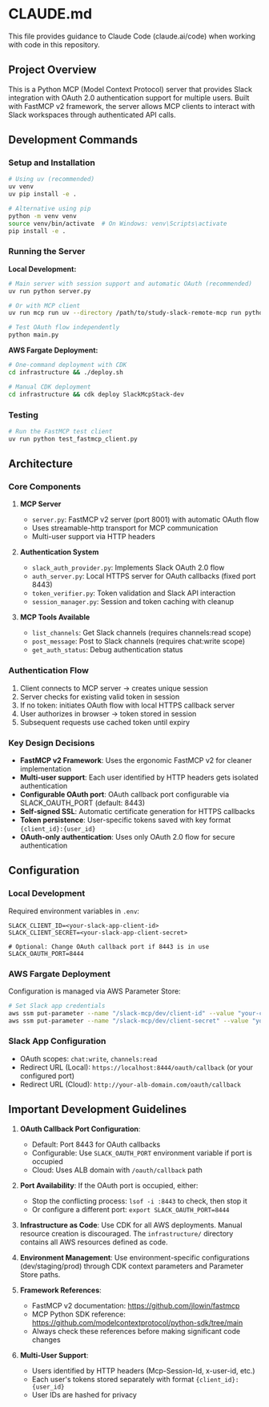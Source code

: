 # CLAUDE.md

This file provides guidance to Claude Code (claude.ai/code) when working with code in this repository.

## Project Overview

This is a Python MCP (Model Context Protocol) server that provides Slack integration with OAuth 2.0 authentication support for multiple users. Built with FastMCP v2 framework, the server allows MCP clients to interact with Slack workspaces through authenticated API calls.

## Development Commands

### Setup and Installation
```bash
# Using uv (recommended)
uv venv
uv pip install -e .

# Alternative using pip
python -m venv venv
source venv/bin/activate  # On Windows: venv\Scripts\activate
pip install -e .
```

### Running the Server

**Local Development:**
```bash
# Main server with session support and automatic OAuth (recommended)
uv run python server.py

# Or with MCP client
uv run mcp run uv --directory /path/to/study-slack-remote-mcp run python server.py

# Test OAuth flow independently
python main.py
```

**AWS Fargate Deployment:**
```bash
# One-command deployment with CDK
cd infrastructure && ./deploy.sh

# Manual CDK deployment
cd infrastructure && cdk deploy SlackMcpStack-dev
```

### Testing
```bash
# Run the FastMCP test client
uv run python test_fastmcp_client.py
```

## Architecture

### Core Components

1. **MCP Server**
   - `server.py`: FastMCP v2 server (port 8001) with automatic OAuth flow
   - Uses streamable-http transport for MCP communication
   - Multi-user support via HTTP headers

2. **Authentication System**
   - `slack_auth_provider.py`: Implements Slack OAuth 2.0 flow
   - `auth_server.py`: Local HTTPS server for OAuth callbacks (fixed port 8443)
   - `token_verifier.py`: Token validation and Slack API interaction
   - `session_manager.py`: Session and token caching with cleanup

3. **MCP Tools Available**
   - `list_channels`: Get Slack channels (requires channels:read scope)
   - `post_message`: Post to Slack channels (requires chat:write scope)
   - `get_auth_status`: Debug authentication status

### Authentication Flow

1. Client connects to MCP server → creates unique session
2. Server checks for existing valid token in session
3. If no token: initiates OAuth flow with local HTTPS callback server
4. User authorizes in browser → token stored in session
5. Subsequent requests use cached token until expiry

### Key Design Decisions

- **FastMCP v2 Framework**: Uses the ergonomic FastMCP v2 for cleaner implementation
- **Multi-user support**: Each user identified by HTTP headers gets isolated authentication
- **Configurable OAuth port**: OAuth callback port configurable via SLACK_OAUTH_PORT (default: 8443)
- **Self-signed SSL**: Automatic certificate generation for HTTPS callbacks
- **Token persistence**: User-specific tokens saved with key format `{client_id}:{user_id}`
- **OAuth-only authentication**: Uses only OAuth 2.0 flow for secure authentication

## Configuration

### Local Development

Required environment variables in `.env`:
```
SLACK_CLIENT_ID=<your-slack-app-client-id>
SLACK_CLIENT_SECRET=<your-slack-app-client-secret>

# Optional: Change OAuth callback port if 8443 is in use
SLACK_OAUTH_PORT=8444
```

### AWS Fargate Deployment

Configuration is managed via AWS Parameter Store:
```bash
# Set Slack app credentials
aws ssm put-parameter --name "/slack-mcp/dev/client-id" --value "your-client-id" --type "String"
aws ssm put-parameter --name "/slack-mcp/dev/client-secret" --value "your-client-secret" --type "SecureString"
```

### Slack App Configuration

- OAuth scopes: `chat:write`, `channels:read`
- Redirect URL (Local): `https://localhost:8444/oauth/callback` (or your configured port)
- Redirect URL (Cloud): `http://your-alb-domain.com/oauth/callback`

## Important Development Guidelines

1. **OAuth Callback Port Configuration**: 
   - Default: Port 8443 for OAuth callbacks
   - Configurable: Use `SLACK_OAUTH_PORT` environment variable if port is occupied
   - Cloud: Uses ALB domain with `/oauth/callback` path
   
2. **Port Availability**: If the OAuth port is occupied, either:
   - Stop the conflicting process: `lsof -i :8443` to check, then stop it
   - Or configure a different port: `export SLACK_OAUTH_PORT=8444`

3. **Infrastructure as Code**: Use CDK for all AWS deployments. Manual resource creation is discouraged. The `infrastructure/` directory contains all AWS resources defined as code.

4. **Environment Management**: Use environment-specific configurations (dev/staging/prod) through CDK context parameters and Parameter Store paths.

5. **Framework References**: 
   - FastMCP v2 documentation: https://github.com/jlowin/fastmcp
   - MCP Python SDK reference: https://github.com/modelcontextprotocol/python-sdk/tree/main
   - Always check these references before making significant code changes

6. **Multi-User Support**: 
   - Users identified by HTTP headers (Mcp-Session-Id, x-user-id, etc.)
   - Each user's tokens stored separately with format `{client_id}:{user_id}`
   - User IDs are hashed for privacy